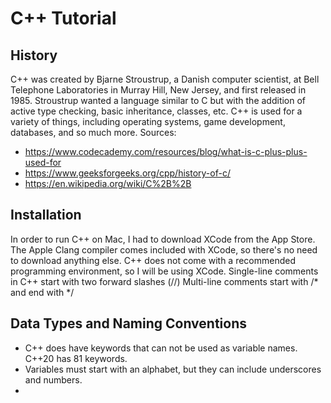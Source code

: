 # C++ Tutorial
## History
C++ was created by Bjarne Stroustrup, a Danish computer scientist, at Bell Telephone Laboratories in Murray Hill, New Jersey, and first released in 1985. Stroustrup wanted a language similar to C but with the addition of active type checking, basic inheritance, classes, etc. C++ is used for a variety of things, including operating systems, game development, databases, and so much more. 
Sources: 
- https://www.codecademy.com/resources/blog/what-is-c-plus-plus-used-for
- https://www.geeksforgeeks.org/cpp/history-of-c/
- https://en.wikipedia.org/wiki/C%2B%2B

## Installation 
In order to run C++ on Mac, I had to download XCode from the App Store. The Apple Clang compiler comes included with XCode, so there's no need to download anything else. C++ does not come with a recommended programming environment, so I will be using XCode. 
Single-line comments in C++ start with two forward slashes (//)
Multi-line comments start with /* and end with */

## Data Types and Naming Conventions
- C++ does have keywords that can not be used as variable names. C++20 has 81 keywords.
- Variables must start with an alphabet, but they can include underscores and numbers.
- 
